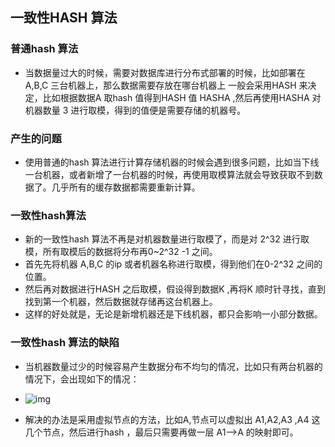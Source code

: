 ## 一致性HASH 算法

### 普通hash 算法

* 当数据量过大的时候，需要对数据库进行分布式部署的时候，比如部署在A,B,C 三台机器上，那么数据需要存放在哪台机器上 一般会采用HASH 来决定，比如根据数据A 取hash 值得到HASH 值 HASHA ,然后再使用HASHA 对机器数量 3 进行取模，得到的值便是需要存储的机器号。

### 产生的问题

* 使用普通的hash 算法进行计算存储机器的时候会遇到很多问题，比如当下线一台机器，或者新增了一台机器的时候，再使用取模算法就会导致获取不到数据了。几乎所有的缓存数据都需要重新计算。

### 一致性hash算法

* 新的一致性hash 算法不再是对机器数量进行取模了，而是对 2^32 进行取模，所有取模后的数据将分布再0~2^32 -1 之间。
* 首先先将机器 A,B,C 的ip 或者机器名称进行取模，得到他们在0-2^32 之间的位置。
* 然后再对数据进行HASH 之后取模，假设得到数据K ,再将K 顺时针寻找，直到找到第一个机器，然后数据就存储再这台机器上。
* 这样的好处就是，无论是新增机器还是下线机器，都只会影响一小部分数据。

### 一致性hash 算法的缺陷

* 当机器数量过少的时候容易产生数据分布不均匀的情况，比如只有两台机器的情况下，会出现如下的情况：
*  ![img](https://pic3.zhimg.com/80/v2-d499324a9aa067915bbb3f5f3416b032_720w.jpg) 

* 解决的办法是采用虚拟节点的方法，比如A,节点可以虚拟出 A1,A2,A3 ,A4 这几个节点，然后进行hash ，最后只需要再做一层 A1-->A 的映射即可。
